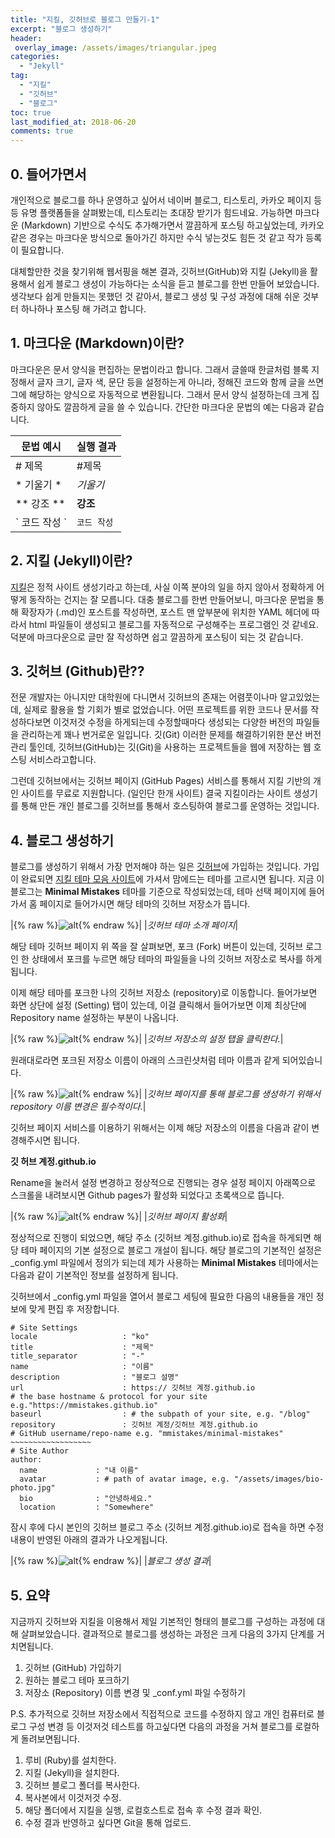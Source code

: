 ```yaml
---
title: "지킬, 깃허브로 블로그 만들기-1"
excerpt: "블로그 생성하기"
header: 
 overlay_image: /assets/images/triangular.jpeg
categories:
  - "Jekyll"
tag: 
  - "지킬"
  - "깃허브"
  - "블로그"
toc: true
last_modified_at: 2018-06-20
comments: true
---
```


## 0. 들어가면서 
  개인적으로 블로그를 하나 운영하고 싶어서 네이버 블로그, 티스토리, 카카오 페이지 등등 유명 플랫폼들을 살펴봤는데, 티스토리는 초대장 받기가 힘드네요. 가능하면 마크다운 (Markdown) 기반으로 수식도 추가해가면서 깔끔하게 포스팅 하고싶었는데,  카카오 같은 경우는 마크다운 방식으로 돌아가긴 하지만 수식 넣는것도 힘든 것 같고 작가 등록이 필요합니다. 

  대체할만한 것을 찾기위해  웹서핑을 해본 결과, 깃허브(GitHub)와 지킬 (Jekyll)을 활용해서 쉽게 블로그 생성이 가능하다는 소식을 듣고 블로그를 한번 만들어 보았습니다. 생각보다 쉽게 만들지는 못했던 것 같아서, 블로그 생성 및 구성 과정에 대해 쉬운 것부터 하나하나 포스팅 해 가려고 합니다. 

## 1. 마크다운 (Markdown)이란?
  마크다운은 문서 양식을 편집하는 문법이라고 합니다. 그래서 글쓸때 한글처럼 블록 지정해서 글자 크기, 글자 색, 문단 등을 설정하는게 아니라, 정해진 코드와 함께 글을 쓰면 그에 해당하는 양식으로 자동적으로 변환됩니다. 그래서 문서 양식 설정하는데 크게 집중하지 않아도 깔끔하게 글을 쓸 수 있습니다.  간단한 마크다운 문법의 예는 다음과 같습니다.

| 문법 예시    | 실행 결과 |
| ---------- | -------- |
| \# 제목  | #제목  |
| \* 기울기 \* | *기울기* |
| \** 강조 \** |  **강조**  |
| \` 코드 작성 \` | `코드 작성` |

## 2. 지킬 (Jekyll)이란?
  [지킬](https://jekyllrb-ko.github.io/)은 정적 사이트 생성기라고 하는데, 사실 이쪽 분야의 일을 하지 않아서 정확하게 어떻게 동작하는 건지는 잘 모릅니다. 대충 블로그를 한번 만들어보니,  마크다운 문법을 통해 확장자가  (.md)인 포스트를 작성하면, 포스트 맨 앞부분에 위치한 YAML 헤더에 따라서  html 파일들이 생성되고 블로그를 자동적으로 구성해주는 프로그램인 것 같네요. 덕분에 마크다운으로 글만 잘 작성하면 쉽고 깔끔하게 포스팅이 되는 것 같습니다. 

## 3. 깃허브 (Github)란??
  전문 개발자는 아니지만 대학원에 다니면서 깃허브의 존재는 어렴풋이나마 알고있었는데, 실제로 활용을 할 기회가 별로 없었습니다. 어떤 프로젝트를 위한 코드나 문서를 작성하다보면 이것저것 수정을 하게되는데  수정할때마다 생성되는 다양한 버전의 파일들을 관리하는게 꽤나 번거로운 일입니다. 깃(Git) 이러한 문제를 해결하기위한 분산 버전 관리 툴인데, 깃허브(GitHub)는 깃(Git)을 사용하는 프로젝트들을 웹에 저장하는 웹 호스팅 서비스라고합니다.

  그런데 깃허브에서는 깃허브 페이지 (GitHub Pages) 서비스를 통해서 지킬 기반의 개인 사이트를 무료로 지원합니다. (일인단 한개 사이트) 결국 지킬이라는 사이트 생성기를 통해 만든 개인 블로그를 깃허브를 통해서 호스팅하여 블로그를 운영하는 것입니다.

## 4. 블로그 생성하기
  블로그를 생성하기 위해서 가장 먼저해야 하는 일은 [깃허브](https://github.com/)에 가입하는 것입니다. 가입이 완료되면 [지킬 테마 모음 사이트](http://jekyllthemes.org)에 가셔서 맘에드는 테마를 고르시면 됩니다. 지금 이 블로그는 **Minimal Mistakes** 테마를  기준으로 작성되었는데, 테마 선택 페이지에 들어가서 홈 페이지로 들어가시면 해당 테마의 깃허브 저장소가 뜹니다.
  
|{% raw %}![alt](/assets/images/jekylltheme.jpg){% endraw %}|
|*깃허브 테마 소개 페이지*|

해당 테마 깃허브 페이지 위 쪽을 잘 살펴보면, 포크 (Fork) 버튼이 있는데, 깃허브 로그인 한 상태에서 포크를 누르면 해당 테마의 파일들을 나의 깃허브 저장소로 복사를 하게됩니다.

이제 해당 테마를 포크한 나의 깃허브 저장소 (repository)로 이동합니다.
들어가보면 화면 상단에 설정 (Setting) 탭이 있는데, 이걸 클릭해서 들어가보면 이제 최상단에 Repository name 설정하는 부분이 나옵니다.

|{% raw %}![alt](/assets/images/setting.png){% endraw %}|
|*깃허브 저장소의 설정 탭을 클릭한다.*|

원래대로라면 포크된 저장소 이름이 아래의 스크린샷처럼 테마 이름과 같게 되어있습니다.

|{% raw %}![alt](/assets/images/reponame.jpg){% endraw %}|
|*깃허브 페이지를 통해 블로그를 생성하기 위해서 repository 이름 변경은 필수적이다.*|

깃허브 페이지 서비스를 이용하기 위해서는 이제 해당 저장소의 이름을 다음과 같이 변경해주시면 됩니다.

**깃 허브 계정.github.io**

Rename을 눌러서 설정 변경하고 정상적으로 진행되는 경우 설정 페이지 아래쪽으로 스크롤을 내려보시면 Github pages가 활성화 되었다고 초록색으로 뜹니다. 

|{% raw %}![alt](/assets/images/pages.jpg){% endraw %}|
|*깃허브 페이지 활성화*|

정상적으로 진행이 되었으면, 해당 주소 (깃허브 계정.github.io)로 접속을 하게되면 해당 테마 페이지의 기본 설정으로 블로그 개설이 됩니다. 해당 블로그의 기본적인 설정은 \_config.yml 파일에서 정의가 되는데  제가 사용하는 **Minimal Mistakes** 테마에서는 다음과 같이 기본적인 정보를 설정하게 됩니다.

깃허브에서 \_config.yml 파일을 열어서 블로그 세팅에 필요한 다음의 내용들을 개인 정보에 맞게 편집 후 저장합니다. 
```
# Site Settings
locale                   : "ko"
title                    : "제목"
title_separator          : "-"
name                     : "이름"
description              : "블로그 설명"
url                      : https:// 깃허브 계정.github.io 
# the base hostname & protocol for your site e.g."https://mmistakes.github.io"
baseurl                  : # the subpath of your site, e.g. "/blog"
repository               : 깃허브 계정/깃허브 계정.github.io 
# GitHub username/repo-name e.g. "mmistakes/minimal-mistakes"
~~~~~~~~~~~~~~~~~~
# Site Author
author:
  name             : "내 이름"
  avatar           : # path of avatar image, e.g. "/assets/images/bio-photo.jpg"
  bio              : "안녕하세요."
  location         : "Somewhere"
```

잠시 후에 다시 본인의 깃허브 블로그 주소 (깃허브 계정.github.io)로 접속을 하면 수정 내용이 반영된 아래의 결과가 나오게됩니다.

|{% raw %}![alt](/assets/images/firstblog.jpg){% endraw %}|
|*블로그 생성 결과*|

## 5. 요약

지금까지 깃허브와 지킬을 이용해서 제일 기본적인 형태의 블로그를 구성하는 과정에 대해 살펴보았습니다. 결과적으로 블로그를 생성하는 과정은 크게 다음의 3가지 단계를 거치면됩니다.

1. 깃허브 (GitHub) 가입하기
2. 원하는 블로그 테마 포크하기
3. 저장소 (Repository) 이름 변경 및 _conf.yml 파일 수정하기

P.S. 추가적으로 깃허브 저장소에서 직접적으로 코드를 수정하지 않고 개인 컴퓨터로 블로그 구성 변경 등 이것저것 테스트를 하고싶다면 다음의 과정을 거쳐 블로그를 로컬하게 돌려보면됩니다.

1. 루비 (Ruby)를 설치한다.
2. 지킬 (Jekyll)을 설치한다.
3. 깃허브 블로그 폴더를 복사한다.
4. 복사본에서 이것저것 수정.
5. 해당 폴더에서 지킬을 실행, 로컬호스트로 접속 후 수정 결과 확인.
6. 수정 결과 반영하고 싶다면 Git을 통해 업로드.
